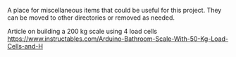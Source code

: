 A place for miscellaneous items that could be useful for this project.
They can be moved to other directories or removed as needed. 

Article on building a 200 kg scale using 4 load cells 
https://www.instructables.com/Arduino-Bathroom-Scale-With-50-Kg-Load-Cells-and-H
